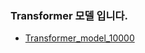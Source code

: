 ### Transformer 모델 입니다.

+ [Transformer_model_10000](https://drive.google.com/file/d/1befy6rcPYrYmz29tjaV8uk_fTFm-Pm7N/view?usp=drive_link)

